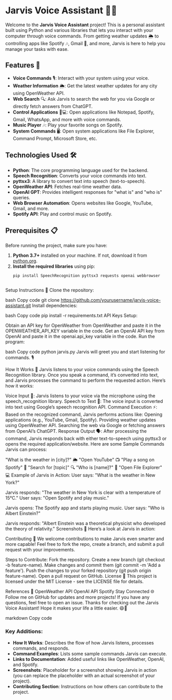 # Jarvis Voice Assistant 🤖🎤

Welcome to the **Jarvis Voice Assistant** project! This is a personal assistant built using Python and various libraries that lets you interact with your computer through voice commands. From getting weather updates 🌦️ to controlling apps like Spotify 🎶, Gmail 📧, and more, Jarvis is here to help you manage your tasks with ease.

## Features 🚀

- **Voice Commands** 🎙️: Interact with your system using your voice.
- **Weather Information** 🌦️: Get the latest weather updates for any city using OpenWeather API.
- **Web Search** 🔍: Ask Jarvis to search the web for you via Google or directly fetch answers from ChatGPT.
- **Control Applications** 🎵💻: Open applications like Notepad, Spotify, Gmail, WhatsApp, and more with voice commands.
- **Music Player** 🎶: Play your favorite songs on Spotify.
- **System Commands** 🖥️: Open system applications like File Explorer, Command Prompt, Microsoft Store, etc.

## Technologies Used 🛠️

- **Python**: The core programming language used for the backend.
- **Speech Recognition**: Converts your voice commands into text.
- **pyttsx3**: A library to convert text into speech (text-to-speech).
- **OpenWeather API**: Fetches real-time weather data.
- **OpenAI GPT**: Provides intelligent responses for "what is" and "who is" queries.
- **Web Browser Automation**: Opens websites like Google, YouTube, Gmail, and more.
- **Spotify API**: Play and control music on Spotify.

## Prerequisites 📋

Before running the project, make sure you have:

1. **Python 3.7+** installed on your machine. If not, download it from [python.org](https://www.python.org/downloads/).
2. **Install the required libraries** using pip:
   ```bash
   pip install SpeechRecognition pyttsx3 requests openai webbrowser



Setup Instructions 🔧
Clone the repository:

bash
Copy code
git clone https://github.com/yourusername/jarvis-voice-assistant.git
Install dependencies:

bash
Copy code
pip install -r requirements.txt
API Keys Setup:

Obtain an API key for OpenWeather from OpenWeather and paste it in the OPENWEATHER_API_KEY variable in the code.
Get an OpenAI API key from OpenAI and paste it in the openai.api_key variable in the code.
Run the program:

bash
Copy code
python jarvis.py
Jarvis will greet you and start listening for commands. 🎙️

How It Works 🧠
Jarvis listens to your voice commands using the Speech Recognition library. Once you speak a command, it’s converted into text, and Jarvis processes the command to perform the requested action. Here’s how it works:

Voice Input 🎤: Jarvis listens to your voice via the microphone using the speech_recognition library.
Speech to Text 📜: The voice input is converted into text using Google’s speech recognition API.
Command Execution ⚡: Based on the recognized command, Jarvis performs actions like:
Opening applications (e.g., YouTube, Gmail, Spotify).
Providing weather updates using OpenWeather API.
Searching the web via Google or fetching answers from OpenAI’s ChatGPT.
Response Output 🗣️: After processing the command, Jarvis responds back with either text-to-speech using pyttsx3 or opens the required application/website.
Here are some Sample Commands Jarvis can process:

"What is the weather in [city]?" 🌦️
"Open YouTube" 📺
"Play a song on Spotify" 🎵
"Search for [topic]" 🔍
"Who is [name]?" 🤖
"Open File Explorer" 💻
Example of Jarvis in Action:
User says: "What is the weather in New York?"

Jarvis responds: "The weather in New York is clear with a temperature of 15°C."
User says: "Open Spotify and play music."

Jarvis opens: The Spotify app and starts playing music.
User says: "Who is Albert Einstein?"

Jarvis responds: "Albert Einstein was a theoretical physicist who developed the theory of relativity."
Screenshots 📸
Here’s a look at Jarvis in action:


Contributing 🤝
We welcome contributions to make Jarvis even smarter and more capable! Feel free to fork the repo, create a branch, and submit a pull request with your improvements.

Steps to Contribute:
Fork the repository.
Create a new branch (git checkout -b feature-name).
Make changes and commit them (git commit -m 'Add a feature').
Push the changes to your forked repository (git push origin feature-name).
Open a pull request on GitHub.
License 📜
This project is licensed under the MIT License - see the LICENSE file for details.

References 🔗
OpenWeather API
OpenAI API
Spotify
Stay Connected 🌐
Follow me on GitHub for updates and more projects!
If you have any questions, feel free to open an issue.
Thanks for checking out the Jarvis Voice Assistant! Hope it makes your life a little easier. 😄🎤

markdown
Copy code

### Key Additions:
- **How It Works**: Describes the flow of how Jarvis listens, processes commands, and responds.
- **Command Examples**: Lists some sample commands Jarvis can execute.
- **Links to Documentation**: Added useful links like OpenWeather, OpenAI, and Spotify.
- **Screenshots**: Placeholder for a screenshot showing Jarvis in action (you can replace the placeholder with an actual screenshot of your project).
- **Contributing Section**: Instructions on how others can contribute to the project.

